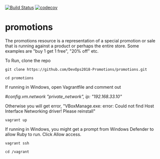 [![Build Status](https://travis-ci.org/DevOps2018-Promotions/promotions.svg?branch=master)](https://travis-ci.org/DevOps2018-Promotions/promotions)
[![codecov](https://codecov.io/gh/DevOps2018-Promotions/promotions/branch/master/graph/badge.svg)](https://codecov.io/gh/DevOps2018-Promotions/promotions)

# promotions
The promotions resource is a representation of a special promotion or sale that is running against a product or perhaps the entire store. Some examples are "buy 1 get 1 free", "20% off" etc.

To Run, clone the repo


```
git clone https://github.com/DevOps2018-Promotions/promotions.git
```

```
cd promotions
```

If running in Windows, open Vagrantfile and comment out


 *#config.vm.network "private_network", ip: "192.168.33.10"*


Otherwise you will get error, "VBoxManage.exe: error: Could not find Host Interface Networking driver! Please reinstall"

```
vagrant up
```

If running in Windows, you might get a prompt from Windows Defender to allow Ruby to run. Click Allow access.


```
vagrant ssh
```

```
cd /vagrant
```
